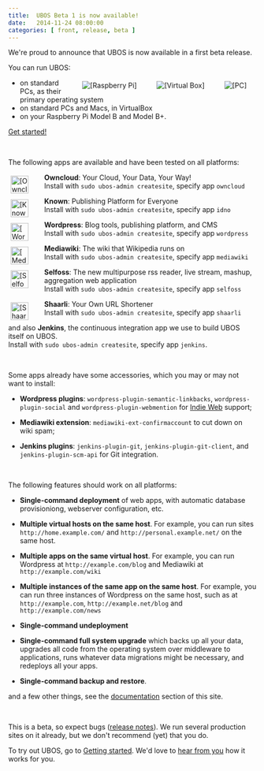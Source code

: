 ```yaml
---
title:  UBOS Beta 1 is now available!
date:   2014-11-24 08:00:00
categories: [ front, release, beta ]
---
```


We're proud to announce that UBOS is now available in a first beta release.

You can run UBOS:

<img src="/images/pc-79x100.png"   alt="[PC]"           style="float: right; margin: 5px 20px">
<img src="/images/vbox-82x100.png" alt="[Virtual Box]"  style="float: right; margin: 5px 20px">
<img src="/images/rpi-83x100.png"  alt="[Raspberry Pi]" style="float: right; margin: 5px 20px">

 * on standard PCs, as their primary operating system
 * on standard PCs and Macs, in VirtualBox
 * on your Raspberry Pi Model B and Model B+.

<a href="/quickstart/">Get started!</a>

<br>

The following apps are available and have been tested on all platforms:

<img src="/images/owncloud-72x72.png" alt="[Owncloud]" style="float: left; width: 36px; margin: 5px 32px 0 5px">

   **Owncloud**: Your Cloud, Your Data, Your Way!<br>
   Install with `sudo ubos-admin createsite`, specify app `owncloud`

<img src="/images/known-72x72.png" alt="[Known]" style="float: left; width: 36px; margin: 5px 32px 0 5px">

   **Known**: Publishing Platform for Everyone<br>
   Install with `sudo ubos-admin createsite`, specify app `idno`

<img src="/images/wordpress-72x72.png" alt="[Wordpress]" style="float: left; width: 36px; margin: 5px 32px 0 5px">

   **Wordpress**: Blog tools, publishing platform, and CMS<br>
   Install with `sudo ubos-admin createsite`, specify app `wordpress`

<img src="/images/mediawiki-72x72.png" alt="[Mediawiki]" style="float: left; width: 36px; margin: 5px 32px 0 5px">

   **Mediawiki**: The wiki that Wikipedia runs on<br>
   Install with `sudo ubos-admin createsite`, specify app `mediawiki`

<img src="/images/selfoss-72x72.png" alt="[Selfoss]" style="float: left; width: 36px; margin: 5px 32px 0 5px">

   **Selfoss**: The new multipurpose rss reader, live stream, mashup, aggregation web application<br>
   Install with `sudo ubos-admin createsite`, specify app `selfoss`

<img src="/images/shaarli-72x72.png" alt="[Shaarli]" style="float: left; width: 36px; margin: 5px 32px 0 5px">

   **Shaarli**: Your Own URL Shortener<br>
   Install with `sudo ubos-admin createsite`, specify app `shaarli`

   and also **Jenkins**, the continuous integration app we use to build UBOS itself on UBOS.<br>
   Install with `sudo ubos-admin createsite`, specify app `jenkins`.

<br>

Some apps already have some accessories, which you may or may not want to install:

 * **Wordpress plugins**: `wordpress-plugin-semantic-linkbacks`, `wordpress-plugin-social` and
  `wordpress-plugin-webmention` for [Indie Web](http://indiewebcamp.com/) support;

 * **Mediawiki extension**: `mediawiki-ext-confirmaccount` to cut down on wiki spam;

 * **Jenkins plugins**: `jenkins-plugin-git`, `jenkins-plugin-git-client`, and `jenkins-plugin-scm-api`
   for Git integration.

<br>

The following features should work on all platforms:

 * **Single-command deployment** of web apps, with automatic database provisioniong,
   webserver configuration, etc.

 * **Multiple virtual hosts on the same host**. For example, you can run sites
   `http://home.example.com/` and `http://personal.example.net/` on the same host.

 * **Multiple apps on the same virtual host**. For example, you can run
   Wordpress at `http://example.com/blog` and Mediawiki at `http://example.com/wiki`

 * **Multiple instances of the same app on the same host**. For example, you can run three
   instances of Wordpress on the same host, such as at `http://example.com`,
   `http://example.net/blog` and `http://example.com/news`

 * **Single-command undeployment**

 * **Single-command full system upgrade** which backs up all your data, upgrades all
   code from the operating system over middleware to applications, runs whatever
   data migrations might be necessary, and redeploys all your apps.

 * **Single-command backup and restore**.

and a few other things, see the [documentation](https://ubos.net/docs/) section of this
site.

<br>

This is a beta, so expect bugs (<a href="/docs/releases/beta1/release-notes/">release notes</a>).
We run several production sites on it already, but we don't recommend (yet) that you do.

To try out UBOS, go to [Getting started](https://ubos.net/quickstart/). We'd love to
[hear from you](https://ubos.net/community/) how it works for you.
